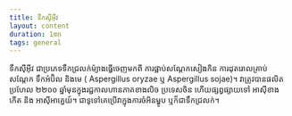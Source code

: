 ```yaml
---
title: ទឹកស៊ីអ៊ីវ
layout: content
duration: 1mn
tags: general
---
```


ទឹកស៊ីអ៊ីវ ជាប្រភេទទឹកជ្រលក់ម៉្យាងធ្វើចេញមកពី ការផ្អាប់សណ្តែកសៀងកិន ការដុតរោលគ្រាប់សណ្តែក ទឹកអំប៊ិល និងមេ ( Aspergillus oryzae ឬ Aspergillus sojae)។ វាត្រូវបានផលិតប្រហែល ២២០០ ឆ្នាំមុនក្នុងរជ្ជកាលហានភាគខាងលិច ប្រទេសចិន ហើយផ្សព្វផ្សាយទៅ អាស៊ីខាងកើត និង អាស៊ីអាគ្នេយ៍។ ជាទូទៅគេប្រើវាក្នុងការចំអិនម្ហូប ឬក៏ជាទឹកជ្រលក់។